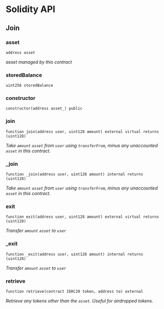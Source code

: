 # Solidity API

## Join

### asset

```solidity
address asset
```

_asset managed by this contract_

### storedBalance

```solidity
uint256 storedBalance
```

### constructor

```solidity
constructor(address asset_) public
```

### join

```solidity
function join(address user, uint128 amount) external virtual returns (uint128)
```

_Take `amount` `asset` from `user` using `transferFrom`, minus any unaccounted `asset` in this contract._

### _join

```solidity
function _join(address user, uint128 amount) internal returns (uint128)
```

_Take `amount` `asset` from `user` using `transferFrom`, minus any unaccounted `asset` in this contract._

### exit

```solidity
function exit(address user, uint128 amount) external virtual returns (uint128)
```

_Transfer `amount` `asset` to `user`_

### _exit

```solidity
function _exit(address user, uint128 amount) internal returns (uint128)
```

_Transfer `amount` `asset` to `user`_

### retrieve

```solidity
function retrieve(contract IERC20 token, address to) external
```

_Retrieve any tokens other than the `asset`. Useful for airdropped tokens._

